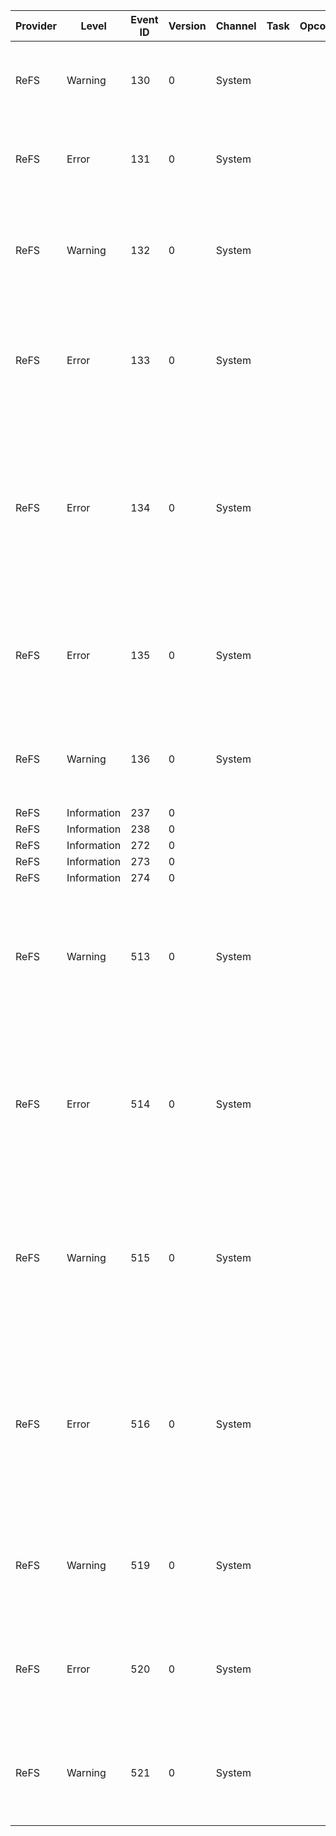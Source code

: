 Provider  |  Level        |  Event ID  |  Version  |  Channel  |  Task  |  Opcode  |  Keyword  |  Message
----------|---------------|------------|-----------|-----------|--------|----------|-----------|-------------------------------------------------------------------------------------------------------------------------------------------------------------------------------------------------------------
ReFS      |  Warning      |  130       |  0        |  System   |        |          |           |  The file system structure on volume {VolumeId} has now been repaired.
ReFS      |  Error        |  131       |  0        |  System   |        |          |           |  The file system structure on volume {VolumeId} cannot be corrected.
ReFS      |  Warning      |  132       |  0        |  System   |        |          |           |  The file system detected a checksum error and was able to correct it. The name of the file or folder is "{ObjectName}".
ReFS      |  Error        |  133       |  0        |  System   |        |          |           |  The file system detected a checksum error and was not able to correct it. The name of the file or folder is "{ObjectName}".
ReFS      |  Error        |  134       |  0        |  System   |        |          |           |  The file system was unable to write metadata to the media backing volume {VolumeId}. A write failed with status "{FailureReason}" ReFS will take the volume offline. It may be mounted again automatically.
ReFS      |  Error        |  135       |  0        |  System   |        |          |           |  Volume {VolumeId} is formatted as ReFS but ReFS is unable to mount it; ReFS encountered status {FailureReason}.
ReFS      |  Warning      |  136       |  0        |  System   |        |          |           |  Volume "{VolumeId}" was mounted in an older version of Windows. Some features may be lost.
ReFS      |  Information  |  237       |  0        |           |        |          |           |
ReFS      |  Information  |  238       |  0        |           |        |          |           |
ReFS      |  Information  |  272       |  0        |           |        |          |           |
ReFS      |  Information  |  273       |  0        |           |        |          |           |
ReFS      |  Information  |  274       |  0        |           |        |          |           |
ReFS      |  Warning      |  513       |  0        |  System   |        |          |           |  The file system detected a corruption on a file. The file has been removed from the file system namespace. The name of the file is "{ObjectName}".
ReFS      |  Error        |  514       |  0        |  System   |        |          |           |  The file system detected a corruption on a file. The file system may have failed to remove it from the file system namespace. The name of the file is "{ObjectName}".
ReFS      |  Warning      |  515       |  0        |  System   |        |          |           |  The file system detected a corruption on a folder. Contents of the folder have been removed from the file system namespace. The name of the folder is "{ObjectName}".
ReFS      |  Error        |  516       |  0        |  System   |        |          |           |  The file system detected a corruption on a folder. The file system may have failed to remove contents of the folder from the file system namespace. The name of the folder is "{ObjectName}".
ReFS      |  Warning      |  519       |  0        |  System   |        |          |           |  The file system detected a corruption on file system metadata. The name of the stream is "{ObjectName}".
ReFS      |  Error        |  520       |  0        |  System   |        |          |           |  The file system detected a corruption on file system metadata. The name of the stream is "{ObjectName}".
ReFS      |  Warning      |  521       |  0        |  System   |        |          |           |  Volume "{ObjectName}" detected a corruption on file system metadata. It will lose self-healing features.